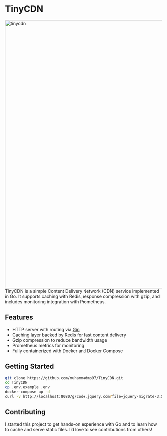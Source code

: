 # TinyCDN
<img width="2254" height="860" alt="tinycdn" src="https://github.com/user-attachments/assets/2c5884a7-a26e-4c5f-bec0-76773d712fff" />
TinyCDN is a simple Content Delivery Network (CDN) service implemented in Go. It supports caching with Redis, response compression with gzip, and includes monitoring integration with Prometheus.

## Features
- HTTP server with routing via [Gin](https://github.com/gin-gonic/gin)
- Caching layer backed by Redis for fast content delivery
- Gzip compression to reduce bandwidth usage
- Prometheus metrics for monitoring
- Fully containerized with Docker and Docker Compose

## Getting Started
```sh
git clone https://github.com/muhammadmp97/TinyCDN.git
cd TinyCDN
cp .env.example .env
docker-compose up -d
curl -v http://localhost:8080/g/code.jquery.com?file=jquery-migrate-3.5.2.min.js
```

## Contributing
I started this project to get hands-on experience with Go and to learn how to cache and serve static files. I’d love to see contributions from others!
